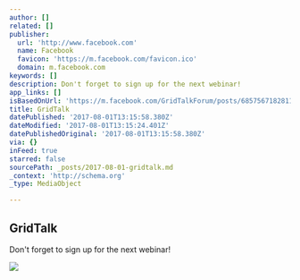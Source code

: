 ```yaml
---
author: []
related: []
publisher:
  url: 'http://www.facebook.com'
  name: Facebook
  favicon: 'https://m.facebook.com/favicon.ico'
  domain: m.facebook.com
keywords: []
description: Don't forget to sign up for the next webinar!
app_links: []
isBasedOnUrl: 'https://m.facebook.com/GridTalkForum/posts/685756718281189'
title: GridTalk
datePublished: '2017-08-01T13:15:58.380Z'
dateModified: '2017-08-01T13:15:24.401Z'
datePublishedOriginal: '2017-08-01T13:15:58.380Z'
via: {}
inFeed: true
starred: false
sourcePath: _posts/2017-08-01-gridtalk.md
_context: 'http://schema.org'
_type: MediaObject

---
```

<article style=""><h1>GridTalk</h1><p>Don't forget to sign up for the next webinar!</p><img src="https://external-iad3-1.xx.fbcdn.net/safe_image.php?d=AQBXAbmnGOqWtB2Z&amp;w=400&amp;h=400&amp;url=https%3A%2F%2Fstorage.proboards.com%2F6362750%2Fimages%2FJNVGXpFYphrKNmxaXDAP.png&amp;cfs=1&amp;jq=75&amp;ext=jpg&amp;_nc_hash=AQBhWRWi2GSGik_s" /></article>